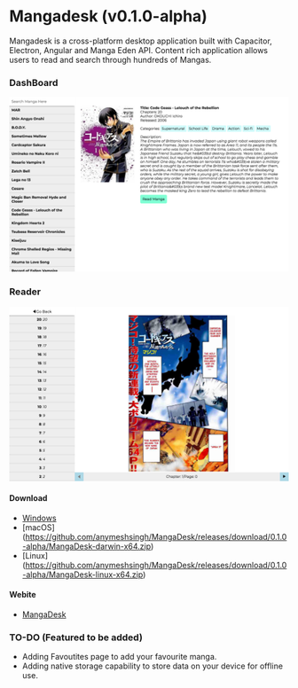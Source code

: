 # Mangadesk (v0.1.0-alpha)

Mangadesk is a cross-platform desktop application built with Capacitor, Electron, Angular and Manga Eden API. Content rich application allows users to read and search through hundreds of Mangas.


### DashBoard
![Dashboard](https://github.com/anymeshsingh/MangaDesk/raw/master/screenshots/dashboard.png)

### Reader
![Reader](https://github.com/anymeshsingh/MangaDesk/raw/master/screenshots/reader.png)


#### Download
- [Windows](https://github.com/anymeshsingh/MangaDesk/releases/download/0.1.0-alpha/MangaDesk-win32-ia32.zip)
- [macOS]
(https://github.com/anymeshsingh/MangaDesk/releases/download/0.1.0-alpha/MangaDesk-darwin-x64.zip)
- [Linux]
(https://github.com/anymeshsingh/MangaDesk/releases/download/0.1.0-alpha/MangaDesk-linux-x64.zip)

#### Webite
- [MangaDesk](https://anymeshsingh.github.io/MangaDesk)


### TO-DO (Featured to be added)
- Adding Favoutites page to add your favourite manga.
- Adding native storage capability to store data on your device for offline use.